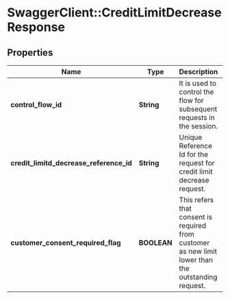 # SwaggerClient::CreditLimitDecreaseResponse

## Properties
Name | Type | Description | Notes
------------ | ------------- | ------------- | -------------
**control_flow_id** | **String** | It is used to control the flow for subsequent requests in the session. | [optional] 
**credit_limitd_decrease_reference_id** | **String** | Unique Reference Id for the request for credit limit decrease request. | [optional] 
**customer_consent_required_flag** | **BOOLEAN** | This refers that consent is required from customer as new limit lower than the outstanding request. | [optional] 

